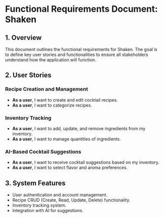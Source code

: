 # Functional Requirements Document: Shaken

## 1. Overview
This document outlines the functional requirements for Shaken. The goal is to define key user stories and functionalities to ensure all stakeholders understand how the application will function.

## 2. User Stories
### Recipe Creation and Management
- **As a user**, I want to create and edit cocktail recipes.
- **As a user**, I want to categorize recipes.

### Inventory Tracking
- **As a user**, I want to add, update, and remove ingredients from my inventory.
- **As a user**, I want to manage quantities of ingredients.

### AI-Based Cocktail Suggestions
- **As a user**, I want to receive cocktail suggestions based on my inventory.
- **As a user**, I want to select flavor and aroma preferences.

## 3. System Features
- User authentication and account management.
- Recipe CRUD (Create, Read, Update, Delete) functionality.
- Inventory tracking system.
- Integration with AI for suggestions.

<!--stackedit_data:
eyJoaXN0b3J5IjpbLTE5NjI4NzQxMDldfQ==
-->